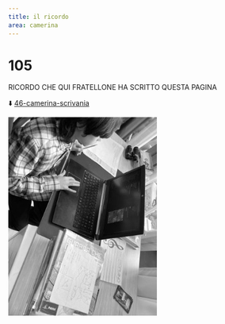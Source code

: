 ```yaml
---
title: il ricordo
area: camerina
---
```

# 105
RICORDO CHE QUI FRATELLONE HA SCRITTO QUESTA PAGINA

⬇️ [46-camerina-scrivania](46-camerina-scrivania.md)

![foto_105](_assets/preview/foto_105.jpg)